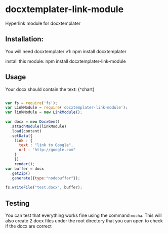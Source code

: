 
# docxtemplater-link-module
Hyperlink module for docxtemplater


## Installation:
You will need docxtemplater v1: npm install docxtemplater

install this module: npm install docxtemplater-link-module

## Usage
Your docx should contain the text: {^chart}

```js

var fs = require('fs');
var LinkModule = require('docxtemplater-link-module');
var linkModule = new LinkModule();
 
var docx = new DocxGen()
  .attachModule(linkModule)
  .load(content)
  .setData({
    link : {
      text : "link to Google",
      url : "http://google.com"
    }
    }).
    render();
var buffer = docx
  .getZip()
  .generate({type:"nodebuffer"});
 
fs.writeFile("test.docx", buffer);

```

## Testing 

You can test that everything works fine using the command `mocha`. This will also create 2 docx files under the root directory that you can open to check if the docx are correct
